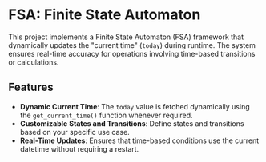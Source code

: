# FSA: Finite State Automaton

This project implements a Finite State Automaton (FSA) framework that dynamically updates the "current time" (`today`) during runtime. The system ensures real-time accuracy for operations involving time-based transitions or calculations.

## Features

- **Dynamic Current Time**: The `today` value is fetched dynamically using the `get_current_time()` function whenever required.
- **Customizable States and Transitions**: Define states and transitions based on your specific use case.
- **Real-Time Updates**: Ensures that time-based conditions use the current datetime without requiring a restart.